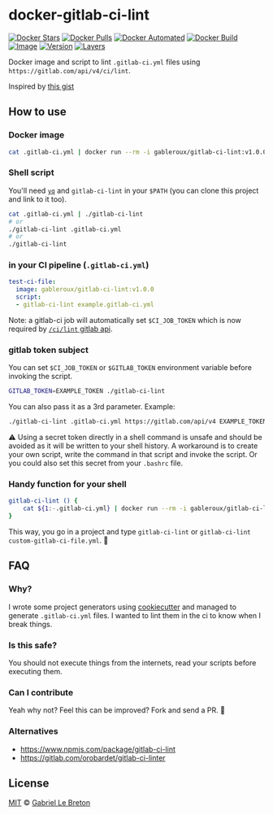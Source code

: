 # docker-gitlab-ci-lint

[![Docker Stars](https://img.shields.io/docker/stars/gableroux/gitlab-ci-lint.svg)](https://hub.docker.com/r/gableroux/gitlab-ci-lint)
[![Docker Pulls](https://img.shields.io/docker/pulls/gableroux/gitlab-ci-lint.svg)](https://hub.docker.com/r/gableroux/gitlab-ci-lint)
[![Docker Automated](https://img.shields.io/docker/automated/gableroux/gitlab-ci-lint.svg)](https://hub.docker.com/r/gableroux/gitlab-ci-lint)
[![Docker Build](https://img.shields.io/docker/build/gableroux/gitlab-ci-lint.svg)](https://hub.docker.com/r/gableroux/gitlab-ci-lint)
[![Image](https://images.microbadger.com/badges/image/gableroux/gitlab-ci-lint.svg)](https://microbadger.com/images/gableroux/gitlab-ci-lint)
[![Version](https://images.microbadger.com/badges/version/gableroux/gitlab-ci-lint.svg)](https://microbadger.com/images/gableroux/gitlab-ci-lint)
[![Layers](https://images.microbadger.com/badges/image/gableroux/gitlab-ci-lint.svg)](https://microbadger.com/images/gableroux/gitlab-ci-lint)

Docker image and script to lint `.gitlab-ci.yml` files using `https://gitlab.com/api/v4/ci/lint`. 

Inspired by [this gist](https://gist.github.com/Betree/56f9669c3adb2a1633429ff321198fff)

## How to use

### Docker image

```bash
cat .gitlab-ci.yml | docker run --rm -i gableroux/gitlab-ci-lint:v1.0.0
```

### Shell script

You'll need [`yq`](https://github.com/mikefarah/yq) and `gitlab-ci-lint` in your `$PATH` (you can clone this project and link to it too).

```bash
cat .gitlab-ci.yml | ./gitlab-ci-lint
# or
./gitlab-ci-lint .gitlab-ci.yml
# or
./gitlab-ci-lint
```

### in your CI pipeline (`.gitlab-ci.yml`)

```yaml
test-ci-file:
  image: gableroux/gitlab-ci-lint:v1.0.0
  script:
  - gitlab-ci-lint example.gitlab-ci.yml
```

Note: a gitlab-ci job will automatically set `$CI_JOB_TOKEN` which is now required by [`/ci/lint` gitlab api](https://docs.gitlab.com/ce/api/lint.html).

### gitlab token subject

You can set `$CI_JOB_TOKEN` or `$GITLAB_TOKEN` environment variable before invoking the script. 

```bash
GITLAB_TOKEN=EXAMPLE_TOKEN ./gitlab-ci-lint
```

You can also pass it as a 3rd parameter. Example:  

```bash
./gitlab-ci-lint .gitlab-ci.yml https://gitlab.com/api/v4 EXAMPLE_TOKEN
```

:warning: Using a secret token directly in a shell command is unsafe and should be avoided as it will be written to your shell history. A workaround is to create your own script, write the command in that script and invoke the script. Or you could also set this secret from your `.bashrc` file.

### Handy function for your shell

```bash
gitlab-ci-lint () {
	cat ${1:-.gitlab-ci.yml} | docker run --rm -i gableroux/gitlab-ci-lint:v1.0.0
}
```

This way, you go in a project and type `gitlab-ci-lint` or `gitlab-ci-lint custom-gitlab-ci-file.yml`. :tada:

## FAQ

### Why?

I wrote some project generators using [cookiecutter](https://github.com/audreyr/cookiecutter) and managed to generate `.gitlab-ci.yml` files. I wanted to lint them in the ci to know when I break things.

### Is this safe?

You should not execute things from the internets, read your scripts before executing them.

### Can I contribute

Yeah why not? Feel this can be improved? Fork and send a PR. :tada:

### Alternatives

* https://www.npmjs.com/package/gitlab-ci-lint
* https://gitlab.com/orobardet/gitlab-ci-linter

## License

[MIT](LICENSE.md) © [Gabriel Le Breton](https://gableroux.com)
